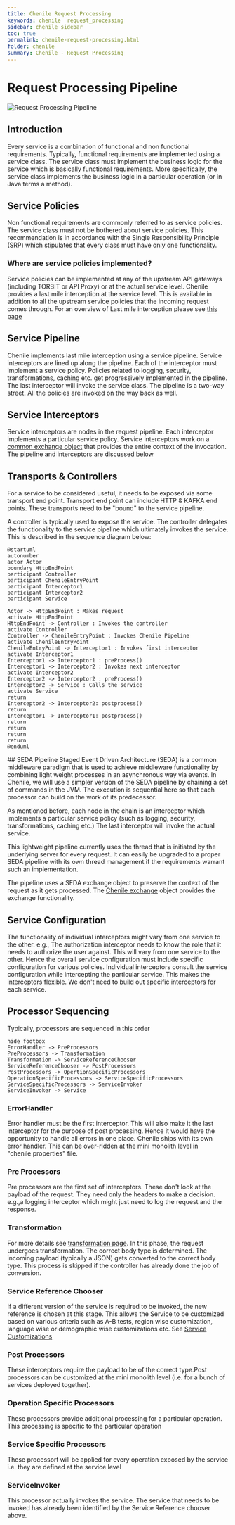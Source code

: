 ```yaml
---
title: Chenile Request Processing
keywords: chenile  request_processing
sidebar: chenile_sidebar
toc: true
permalink: chenile-request-processing.html
folder: chenile
summary: Chenile - Request Processing
---
```


# Request Processing Pipeline

![Request Processing Pipeline](/images/chenile/request-processing.png "Request Processing Pipeline")

## Introduction
Every service is a combination of functional and non functional requirements. Typically, functional requirements are implemented using a service class. The service class must implement the business logic for the service which is basically functional requirements. More specifically, the service class implements the business logic in a particular operation (or in Java terms a method). 

## Service Policies
Non functional requirements are commonly referred to as service policies. The service class must not be bothered about service policies. This recommendation is in accordance with the Single Responsibility Principle (SRP) which stipulates that every class must have only one functionality. 

### Where are service policies implemented?
Service policies can be implemented at any of the upstream API gateways (including TORBIT or API Proxy) or at the actual service level. Chenile provides a last mile interception at the service level. This is available in addition to all the upstream service policies that the incoming request comes through. For an overview of Last mile interception please see [this page](last-mile-interception)

## Service Pipeline
Chenile implements last mile interception using a service pipeline. Service interceptors are lined up along the pipeline. Each of the interceptor must implement a service policy. Policies related to logging, security, transformations, caching etc. get progressively implemented in the pipeline. The last interceptor will invoke the service class. The pipeline is a two-way street. All the policies are invoked on the way back as well. 

## Service Interceptors
Service interceptors are nodes in the request pipeline. Each interceptor implements a particular service policy. Service interceptors work on a [common exchange object](exchange) that provides the entire context of the invocation. 
The pipeline and interceptors are discussed [below](#seda-pipeline)

## Transports & Controllers
For a service to be considered useful, it needs to be exposed via some transport end point. Transport end point can include HTTP & KAFKA end points. These transports need to be "bound" to the service pipeline. 

A controller is typically used to expose the service. The controller delegates the functionality to the service pipeline which ultimately invokes the service. This is described in the sequence diagram below:

```plantuml
@startuml
autonumber
actor Actor      
boundary HttpEndPoint
participant Controller 
participant ChenileEntryPoint
participant Interceptor1 
participant Interceptor2
participant Service 

Actor -> HttpEndPoint : Makes request
activate HttpEndPoint
HttpEndPoint -> Controller : Invokes the controller
activate Controller
Controller -> ChenileEntryPoint : Invokes Chenile Pipeline
activate ChenileEntryPoint
ChenileEntryPoint -> Interceptor1 : Invokes first interceptor
activate Interceptor1
Interceptor1 -> Interceptor1 : preProcess()
Interceptor1 -> Interceptor2 : Invokes next interceptor
activate Interceptor2
Interceptor2 -> Interceptor2 : preProcess()
Interceptor2 -> Service : Calls the service
activate Service
return 
Interceptor2 -> Interceptor2: postprocess()
return
Interceptor1 -> Interceptor1: postprocess()
return
return
return
return
@enduml
```

<a name='seda-pipeline'/>
## SEDA Pipeline
Staged Event Driven Architecture (SEDA) is a common middleware paradigm that is used to achieve middleware functionality by combining light weight processes in an asynchronous way via events. 
In Chenile, we will use a simpler version of the SEDA pipeline by chaining a set of commands in the JVM. The execution is sequential here so that each processor can build on the work of its predecessor. 

As mentioned before, each node in the chain is an interceptor which implements a particular service policy (such as logging, security, transformations, caching etc.) The last interceptor will invoke the actual service. 

This lightweight pipeline currently uses the thread that is initiated by the underlying server for every request. It can easily be upgraded to a proper SEDA pipeline with its own thread management if the requirements warrant such an implementation. 

The pipeline uses a SEDA exchange object to preserve the context of the request as it gets processed. The [Chenile exchange](exchange) object provides the exchange functionality.

## Service Configuration
The functionality of individual interceptors might vary from one service to the other. e.g., The authorization interceptor needs to know the role that it needs to authorize the user against. This will vary from one service to the other. Hence the overall service configuration must include specific configuration for various policies. Individual interceptors consult the service configuration while intercepting the particular service. This makes the interceptors flexible. We don't need to build out specific interceptors for each service. 

## Processor Sequencing
Typically, processors are sequenced in this order
```plantuml
hide footbox
ErrorHandler -> PreProcessors
PreProcessors -> Transformation
Transformation -> ServiceReferenceChooser
ServiceReferenceChooser -> PostProcessors
PostProcessors -> OpertionSpecificProcessors
OperationSpecificProcessors -> ServiceSpecificProcessors
ServiceSpecificProcessors -> ServiceInvoker 
ServiceInvoker -> Service
```

### ErrorHandler
Error handler must be the first interceptor. This will also make it the last interceptor for the purpose of post processing. Hence it would have the opportunity to handle all errors in one place. Chenile ships with its own error handler. This can be over-ridden at the mini monolith level in "chenile.properties" file. 

### Pre Processors
Pre processors are the first set of interceptors. These don't look at the payload of the request. They need only the headers to make a decision. e.g.,a logging interceptor which might just need to log the request and the response.

### Transformation
For more details see [transformation page](transform). 
In this phase, the request undergoes transformation. The correct body type is determined. The incoming payload (typically a JSON) gets converted to the correct body type. This process is skipped if the controller has already done the job of conversion. 

### Service Reference Chooser
If a different version of the service is required to be invoked, the new reference is chosen at this stage. This allows the Service to be customized based on various criteria such as A-B tests, region wise customization, language wise or demographic wise customizations etc. See [Service Customizations](service-customizations)

### Post Processors
These interceptors require the payload to be of the correct type.Post processors can be customized at the mini monolith level (i.e. for a bunch of services deployed together).

### Operation Specific Processors
These processors provide additional processing for a particular operation. This processing is specific to the particular operation 

### Service Specific Processors
These processort will be applied for every operation exposed by the service i.e. they are defined at the service level 

### ServiceInvoker
This processor actually invokes the service. The service that needs to be invoked has already been identified by the Service Reference chooser above. 


